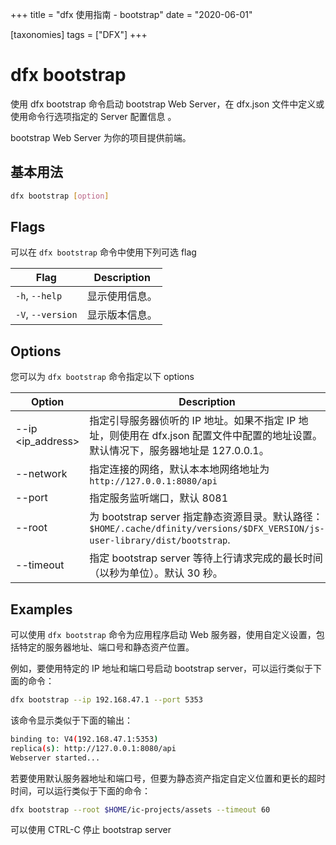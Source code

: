 +++
title = "dfx 使用指南 - bootstrap"
date = "2020-06-01"

[taxonomies]
tags = ["DFX"]
+++

# dfx bootstrap 

使用 dfx bootstrap 命令启动 bootstrap Web Server，在 dfx.json 文件中定义或使用命令行选项指定的 Server 配置信息 。

bootstrap Web Server 为你的项目提供前端。

## 基本用法

``` bash
dfx bootstrap [option]
```

## Flags 

可以在 `dfx bootstrap` 命令中使用下列可选 flag

| Flag              | Description    |
| ----------------- | -------------- |
| `-h`, `--help`    | 显示使用信息。 |
| `-V`, `--version` | 显示版本信息。 |

## Options 

您可以为 `dfx bootstrap` 命令指定以下 options

| Option                | Description|
| --------------------- | -----------|
| --ip <ip_address>    | 指定引导服务器侦听的 IP 地址。如果不指定 IP 地址，则使用在 dfx.json 配置文件中配置的地址设置。默认情况下，服务器地址是 127.0.0.1。 |
|--network <network> | 指定连接的网络，默认本本地网络地址为`http://127.0.0.1:8080/api`|
| --port <port>       | 指定服务监听端口，默认 8081|
| --root <root>       | 为 bootstrap server 指定静态资源目录。默认路径：`$HOME/.cache/dfinity/versions/$DFX_VERSION/js-user-library/dist/bootstrap`.                                 |
| --timeout <timeout> | 指定 bootstrap server 等待上行请求完成的最长时间（以秒为单位）。默认 30 秒。|

## Examples 

可以使用 `dfx bootstrap` 命令为应用程序启动 Web 服务器，使用自定义设置，包括特定的服务器地址、端口号和静态资产位置。

例如，要使用特定的 IP 地址和端口号启动 bootstrap server，可以运行类似于下面的命令：

``` bash
dfx bootstrap --ip 192.168.47.1 --port 5353
```

该命令显示类似于下面的输出：

``` bash
binding to: V4(192.168.47.1:5353)
replica(s): http://127.0.0.1:8080/api
Webserver started...
```
若要使用默认服务器地址和端口号，但要为静态资产指定自定义位置和更长的超时时间，可以运行类似于下面的命令：

``` bash
dfx bootstrap --root $HOME/ic-projects/assets --timeout 60
```
可以使用 CTRL-C 停止 bootstrap server